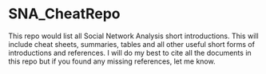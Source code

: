# SNA_CheatRepo
 This repo would list all Social Network Analysis short introductions. This will include cheat sheets, summaries, tables and all other useful short forms of introductions and references. I will do my best to cite all the documents in this repo but if you found any missing references, let me know.
